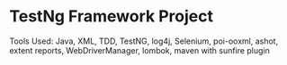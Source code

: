# TestNg Framework Project
Tools Used: Java, XML, TDD, TestNG, log4j, Selenium, poi-ooxml, ashot, extent reports, WebDriverManager, lombok, maven with sunfire plugin
